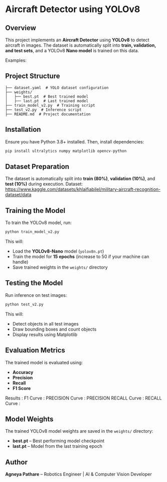 # Aircraft Detector using YOLOv8

## Overview
This project implements an **Aircraft Detector** using **YOLOv8** to detect aircraft in images. The dataset is automatically split into **train, validation, and test sets**, and a YOLOv8 **Nano model** is trained on this data. 

Examples:

## Project Structure
```
├── dataset.yaml  # YOLO dataset configuration
├── weights/
│   ├── best.pt  # Best trained model
│   ├── last.pt  # Last trained model
├── train_model_v2.py  # Training script
├── test_v2.py  # Inference script
├── README.md  # Project documentation
```

## Installation
Ensure you have Python 3.8+ installed. Then, install dependencies:
```bash
pip install ultralytics numpy matplotlib opencv-python 
```

## Dataset Preparation
The dataset is automatically split into **train (80%)**, **validation (10%)**, and **test (10%)** during execution.
Dataset: https://www.kaggle.com/datasets/khlaifiabilel/military-aircraft-recognition-dataset/data

## Training the Model
To train the YOLOv8 model, run:
```bash
python train_model_v2.py
```
This will:
- Load the **YOLOv8-Nano** model (`yolov8n.pt`)
- Train the model for **15 epochs** (increase to 50 if your machine can handle)
- Save trained weights in the `weights/` directory

## Testing the Model
Run inference on test images:
```bash
python test_v2.py
```
This will:
- Detect objects in all test images
- Draw bounding boxes and count objects
- Display results using Matplotlib

## Evaluation Metrics
The trained model is evaluated using:
- **Accuracy**
- **Precision**
- **Recall**
- **F1 Score**

Results :
F1 Curve :
PRECISION Curve :
PRECISION RECALL Curve : 
RECALL Curve :


## Model Weights
The trained YOLOv8 model weights are saved in the `weights/` directory:
- **best.pt** – Best performing model checkpoint
- **last.pt** – Model from the last training epoch

## Author
**Agneya Pathare** – Robotics Engineer | AI & Computer Vision Developer


